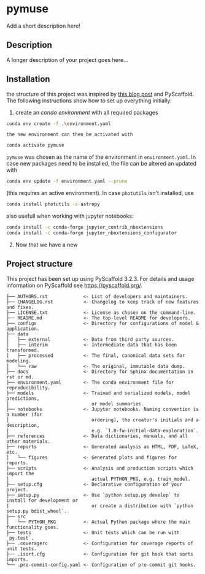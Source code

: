 # pymuse

Add a short description here!


## Description

A longer description of your project goes here...



## Installation

the structure of this project was inspired by [this blog post](https://florianwilhelm.info/2018/11/working_efficiently_with_jupyter_lab/) and PyScaffold. The following instructions show how to set up everything initially:

1.  create an *conda environment* with all required packages

   ```bash
   conda env create -f .\environment.yaml
   ```

    the new environment can then be activated with

   ```bash
   conda activate pymuse
   ```

   `pymuse` was chosen as the name of the environment in `environment.yaml`. In case new packages need to be installed, the file can be altered an updated with

   ```bash
   conda env update -f environment.yaml --prune
   ```

   (this requires an active environment). In case `photutils` isn't installed, use

   ```bash
   conda install photutils -c astropy
   ```

   also usefull when working with jupyter notebooks:

   ```bash
   conda install -c conda-forge jupyter_contrib_nbextensions
   conda install -c conda-forge jupyter_nbextensions_configurator
   ```

   

2. Now that we have a new 





## Project structure

This project has been set up using PyScaffold 3.2.3. For details and usage
information on PyScaffold see https://pyscaffold.org/.

```
├── AUTHORS.rst             <- List of developers and maintainers.
├── CHANGELOG.rst           <- Changelog to keep track of new features and fixes.
├── LICENSE.txt             <- License as chosen on the command-line.
├── README.md               <- The top-level README for developers.
├── configs                 <- Directory for configurations of model & application.
├── data
│   ├── external            <- Data from third party sources.
│   ├── interim             <- Intermediate data that has been transformed.
│   ├── processed           <- The final, canonical data sets for modeling.
│   └── raw                 <- The original, immutable data dump.
├── docs                    <- Directory for Sphinx documentation in rst or md.
├── environment.yaml        <- The conda environment file for reproducibility.
├── models                  <- Trained and serialized models, model predictions,
│                              or model summaries.
├── notebooks               <- Jupyter notebooks. Naming convention is a number (for
│                              ordering), the creator's initials and a description,
│                              e.g. `1.0-fw-initial-data-exploration`.
├── references              <- Data dictionaries, manuals, and all other materials.
├── reports                 <- Generated analysis as HTML, PDF, LaTeX, etc.
│   └── figures             <- Generated plots and figures for reports.
├── scripts                 <- Analysis and production scripts which import the
│                              actual PYTHON_PKG, e.g. train_model.
├── setup.cfg               <- Declarative configuration of your project.
├── setup.py                <- Use `python setup.py develop` to install for development or
|                              or create a distribution with `python setup.py bdist_wheel`.
├── src
│   └── PYTHON_PKG          <- Actual Python package where the main functionality goes.
├── tests                   <- Unit tests which can be run with `py.test`.
├── .coveragerc             <- Configuration for coverage reports of unit tests.
├── .isort.cfg              <- Configuration for git hook that sorts imports.
└── .pre-commit-config.yaml <- Configuration of pre-commit git hooks.
```